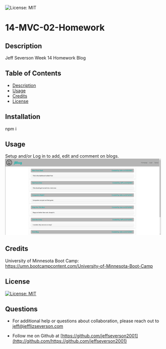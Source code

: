 ![License: MIT](https://img.shields.io/badge/License-MIT-yellow.svg)

# 14-MVC-02-Homework

## Description

Jeff Severson Week 14 Homework Blog

## Table of Contents

- [Description](#description)
- [Usage](#usage)
- [Credits](#credits)
- [License](#license)

## Installation

npm i

## Usage

Setup and/or Log in to add, edit and comment on blogs.
![alt Blog Home Page](public/images/Blog_ReadMe.jpg)

## Credits

University of Minnesota Boot Camp:
https://umn.bootcampcontent.com/University-of-Minnesota-Boot-Camp

## License

[![License: MIT](https://img.shields.io/badge/License-MIT-yellow.svg)](https://opensource.org/licenses/MIT)

## Questions

- For additional help or questions about collaboration, please reach out to jeff@jefflizseverson.com

- Follow me on Github at [https://github.com/jeffseverson2001](http://github.com/https://github.com/jeffseverson2001)
